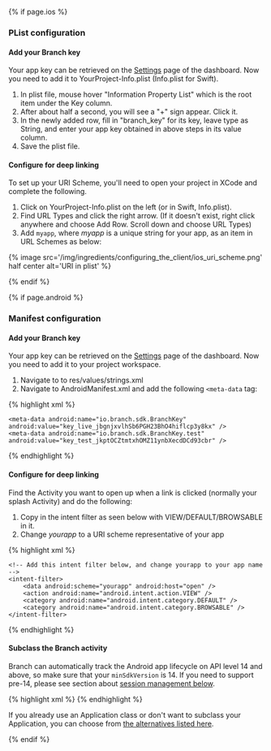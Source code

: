 {% if page.ios %}
### PList configuration

#### Add your Branch key

Your app key can be retrieved on the [Settings](https://dashboard.branch.io/#/settings) page of the dashboard. Now you need to add it to YourProject-Info.plist (Info.plist for Swift).

1. In plist file, mouse hover "Information Property List" which is the root item under the Key column.
1. After about half a second, you will see a "+" sign appear. Click it.
1. In the newly added row, fill in "branch_key" for its key, leave type as String, and enter your app key obtained in above steps in its value column.
1. Save the plist file.

#### Configure for deep linking

To set up your URI Scheme, you'll need to open your project in XCode and complete the following.

1. Click on YourProject-Info.plist on the left (or in Swift, Info.plist).
1. Find URL Types and click the right arrow. (If it doesn't exist, right click anywhere and choose Add Row. Scroll down and choose URL Types)
1. Add `myapp`, where _myapp_ is a unique string for your app, as an item in URL Schemes as below:

{% image src='/img/ingredients/configuring_the_client/ios_uri_scheme.png' half center alt='URI in plist' %}


{% endif %}
<!---       /iOS-specific Branch Key -->


{% if page.android %}
### Manifest configuration

#### Add your Branch key

Your app key can be retrieved on the [Settings](https://dashboard.branch.io/#/settings) page of the dashboard. Now you need to add it to your project workspace.

1. Navigate to to res/values/strings.xml
2. Navigate to AndroidManifest.xml and add the following `<meta-data` tag:

{% highlight xml %}
<application>
    <!-- Other existing entries -->

    <meta-data android:name="io.branch.sdk.BranchKey" android:value="key_live_jbgnjxvlhSb6PGH23BhO4hiflcp3y8kx" />
    <meta-data android:name="io.branch.sdk.BranchKey.test" android:value="key_test_jkptOCZtmtxhOMZ11ynbXecdDCd93cbr" />
</application>
{% endhighlight %}

#### Configure for deep linking

Find the Activity you want to open up when a link is clicked (normally your splash Activity) and do the following:

1. Copy in the intent filter as seen below with VIEW/DEFAULT/BROWSABLE in it.
2. Change _yourapp_ to a URI scheme representative of your app

{% highlight xml %}
<activity
	android:name="com.yourapp.SplashActivity"
	android:label="@string/app_name" >
	<intent-filter>
		<action android:name="android.intent.action.MAIN" />
		<category android:name="android.intent.category.LAUNCHER" />
	</intent-filter>

	<!-- Add this intent filter below, and change yourapp to your app name -->
	<intent-filter>
		<data android:scheme="yourapp" android:host="open" />
		<action android:name="android.intent.action.VIEW" />
		<category android:name="android.intent.category.DEFAULT" />
		<category android:name="android.intent.category.BROWSABLE" />
	</intent-filter>
</activity>
{% endhighlight %}

#### Subclass the Branch activity

Branch can automatically track the Android app lifecycle on API level 14 and above, so make sure that your `minSdkVersion` is 14. If you need to support pre-14, please see section about [session management below](/recipes/quickstart_guide/android/#initialization-to-support-android-pre-14).

{% highlight xml %}
 <application
    android:name="io.branch.referral.BranchApp">
{% endhighlight %}

If you already use an Application class or don't want to subclass your Application, you can choose from [the alternatives listed here](/recipes/quickstart_guide/android/#alternatives-to-application-subclass).

{% endif %}
<!---       /Android-specific Branch Key -->
